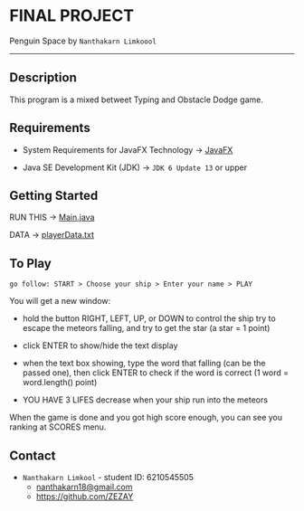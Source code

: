 # FINAL PROJECT
Penguin Space by `Nanthakarn Limkoool`

---

## Description

This program is a mixed betweet Typing and Obstacle Dodge game.

## Requirements

- System Requirements for JavaFX Technology -> [JavaFX](https://www.oracle.com/technetwork/java/javafx/system-requirements-1-2-140252.html)

- Java SE Development Kit (JDK) -> `JDK 6 Update 13` or upper

## Getting Started

RUN THIS -> [Main.java](src/application/Main.java)

DATA -> [playerData.txt](playerData.txt)

## To Play

    go follow: START > Choose your ship > Enter your name > PLAY

You will get a new window: 

* hold the button RIGHT, LEFT, UP, or DOWN to control the ship try to escape the meteors falling, and try to get the
  star (a star = 1 point)
  
* click ENTER to show/hide the text display

* when the text box showing, type the word that falling (can be the passed one), then click ENTER to check if the word
 is correct (1 word = word.length() point)
 
* YOU HAVE 3 LIFES decrease when your ship run into the meteors

When the game is done and you got high score enough, you can see you ranking at SCORES menu.

## Contact

* `Nanthakarn Limkool` - student ID: 6210545505
    - nanthakarn18@gmail.com
    - https://github.com/ZEZAY
